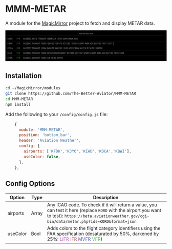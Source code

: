 # MMM-METAR

A module for the [MagicMirror](https://github.com/MichMich/MagicMirror) project to fetch and display METAR data.

![Example Image](./example.png)

## Installation

```bash
cd ~/MagicMirror/modules
git clone https://github.com/The-Better-Aviator/MMM-METAR
cd MMM-METAR
npm install
```

Add the following to your `/config/config.js` file:

```js
    {
      module: 'MMM-METAR',
      position: 'bottom_bar',
      header: 'Aviation Weather',
      config: {
        airports: ['KFDK','KJYO','KIAD','KDCA','KBWI'],
        useColor: false,
      },
    },
```

## Config Options

| Option   | Type  | Description                                                                                                                                                                                                                                                                     |
| -------- | ----- | ------------------------------------------------------------------------------------------------------------------------------------------------------------------------------------------------------------------------------------------------------------------------------- |
| airports | Array | Any ICAO code. To check if it will return a value, you can test it here (replace `KORD` with the airport you want to test): `https://beta.aviationweather.gov/cgi-bin/data/metar.php?ids=KORD&format=json`                                                                      |
| useColor | Bool  | Adds colors to the flight category identifiers using the FAA specification (desaturated by 50%, darkened by 25%: <span style="color:#bf60bf">LIFR</span> <span style="color:#bf6060">IFR</span> <span style="color:#6060bf">MVFR</span> <span style="color:#60bf60">VFR</span>) |
